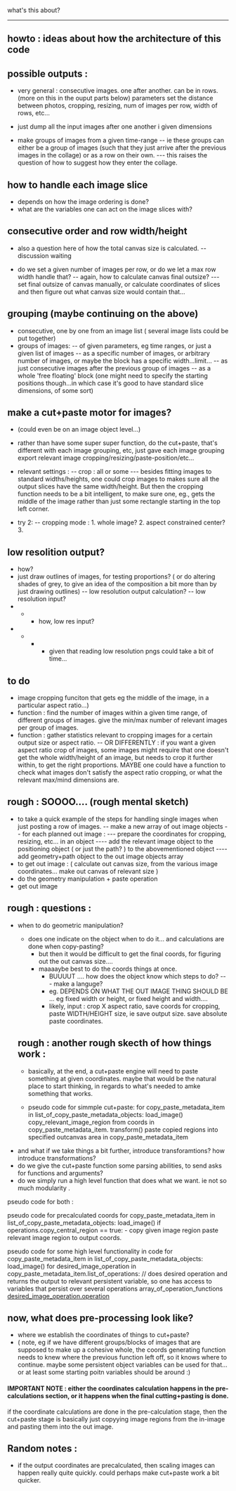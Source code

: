 what's this about?

----------------------------------------------------------

howto : ideas about how the architecture of this code
-------------------


possible outputs : 
------

- very general : consecutive images. one after another. can be in rows. 
(more on this in the ouput parts below) parameters set the distance between photos, cropping, resizing, num of images per row, width of rows, etc… 

- just dump all the input images after one another i given dimensions
- make groups of images from a given time-range
-- ie these groups can either be a group of images (such that they just arrive after the previous images in the collage) or as a row on their own.
--- this raises the question of how to suggest how they enter the collage.


how to handle each image slice
------
- depends on how the image ordering is done?
- what are the variables one can act on the image slices with?


consecutive order and row width/height
------
- also a question here of how the total canvas size is calculated.
-- discussion waiting

- do we set a given number of images per row, or do we let a max row width handle that?
-- again, how to calculate canvas final outsize?
--- set final outsize of canvas manually, or calculate coordinates of slices and then figure out what canvas size would contain that…


grouping (maybe continuing on the above)
------
- consecutive, one by one from an image list ( several image lists could be put together)
- groups of images:
-- of given parameters, eg time ranges, or just a given list of images
-- as a specific number of images, or arbitrary number of images, or maybe the block has a specific width…limit…
-- as just consecutive images after the previous group of images
-- as a whole 'free floating' block (one might need to specify the starting positions though…in which case it's good to have standard slice dimensions, of some sort)


make a cut+paste motor for images?
------
- (could even be on an image object level…)
- rather than have some super super function, do the cut+paste, that's different with each image grouping, etc, just gave each image grouping export relevant image cropping/resizing/paste-position/etc…

- relevant settings : 
-- crop : all or some
--- besides fitting images to standard widths/heights, one could crop images to makes sure all the output slices have the same width/height. But then the cropping function needs to be a bit intelligent, to make sure one, eg., gets the middle of the image rather than just some rectangle starting in the top left corner.

- try 2:
-- cropping mode : 1. whole image? 2. aspect constrained center? 3. 



low resolition output?
------
- how?
- just draw outlines of images, for testing proportions? ( or do altering shades of grey, to give an idea of the composition a bit more than by just drawing outlines)
-- low resolution output calculation?
-- low resolution input?
- - - how, low res input?
- - - - given that reading low resolution pngs could take a bit of time… 


to do
------
- image cropping funciton that gets eg the middle of the image, in a particular aspect ratio…)
- function : find the number of images within a given time range, of different groups of images. give the min/max number of relevant images per group of images.
- function : gather statistics relevant to cropping images for a certain output size or aspect ratio.
-- OR DIFFERENTLY : if you want a given aspect ratio crop of images, some images might require that one doesn't get the whole width/height of an image, but needs to crop it further within, to get the right proportions. MAYBE one could have a function to check what images don't satisfy the aspect ratio cropping, or what the relevant max/mind dimensions are.


rough : SOOOO.... (rough mental sketch)
-----
- to take a quick example of the steps for handling single images when just posting a row of images.
-- make a new array of out image objects
-- for each planned out image : 
--- prepare the coordinates for cropping, resizing, etc… in an object
---- add the relevant image object to the positioning object ( or just the path? ) to the abovementioned object
---- add geometry+path object to the out image objects array
- to get out image : 
( calculate out canvas size, from the various image coordinates… make out canvas of relevant size )
- do the geometry manipulation + paste operation 
- get out image


rough : questions : 
-----
* when to do geometric manipulation?
  * does one indicate on the object when to do it... and calculations are done when copy-pasting? 
    * but then it would be difficult to get the final coords, for figuring out the out canvas size....
    * maaaaybe best to do the coords things at once.
      * BUUUUT .... how does the object know which steps to do? --- make a languge?
      * eg. DEPENDS ON WHAT THE OUT IMAGE THING SHOULD BE ... eg fixed width or height, or fixed height and width....
      * likely, input : crop X aspect ratio, save coords for cropping, paste WIDTH/HEIGHT size, ie save output size. save absolute paste coordinates.



  rough : another rough skecth of how things work : 
  -----

  - basically, at the end, a cut+paste engine will need to paste something at given coordinates. 
  maybe that would be the natural place to start thinking, in regards to what's needed to amke something that works.
  
  - pseudo code for simmple cut+paste: 
  for copy_paste_metadata_item in list_of_copy_paste_metadata_objects:
    load_image()
    copy_relevant_image_region from coords in copy_paste_metadata_item.
    transform()
    paste copied regions into specified outcanvas area in copy_paste_metadata_item

- and what if we take things a bit further, introduce transforamtions?
how introduce transformations?
- do we give the cut+paste function some parsing abilities, to send asks for functions and arguments?
- do we simply run a high level function that does what we want. ie not so much modularity . 

pseudo code for both : 

pseudo code for precalculated coords
  for copy_paste_metadata_item in list_of_copy_paste_metadata_objects:
    load_image()
    if operations.copy_central_region == true:
      - copy given image region
    paste relevant image region to output coords.


pseudo code for some high level functionality in code
  for copy_paste_metadata_item in list_of_copy_paste_metadata_objects:
    load_image()
    for desired_image_operation in copy_paste_metadata_item.list_of_operations:
      // does desired operation and returns the output to relevant persistent variable, so one has access to variables that persist over several operations
      array_of_operation_functions[ desired_image_operation.operation ]( desired_image_operation.arguments )


now, what does pre-processing look like?
-----
- where we establish the coordinates of things to cut+paste?
- ( note, eg if we have different groups/blocks of images that are supposed to make up a cohesive whole, the coords generating function needs to knew where the previous function left off, so it knows where to continue. maybe some persistent object variables can be used for that... or at least some starting poitn variables should be around :)



#### IMPORTANT NOTE : either the coordinates calculation happens in the pre-calculations section, or it happens when the final cutting+pasting is done.
if the coordinate calculations are done in the pre-calculation stage, then the cut+paste stage is basically just copyying image regions from the in-image and pasting them into the out image.


## Random notes : 

- if the output coordinates are precalculated, then scaling images can happen really quite quickly.
could perhaps make cut+paste work a bit quicker.